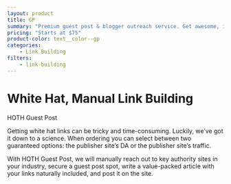 ```yaml
---
layout: product
title: GP
summary: "Premium guest post & blogger outreach service. Get awesome, in-content white hat links through manual blogger outreach – done for you!"
pricing: "Starts at $75"
product-color: text__color--gp
categories: 
    - Link Building
filters: 
    - link-building
---
```


<h1>White Hat, Manual Link Building</h1>

HOTH Guest Post

Getting white hat links can be tricky and time-consuming. Luckily, we’ve got it down to a science. When ordering you can select between two guaranteed options: the publisher site’s DA or the publisher site’s traffic.

With HOTH Guest Post, we will manually reach out to key authority sites in your industry, secure a guest post spot, write a value-packed article with your links naturally included, and post it on the site.